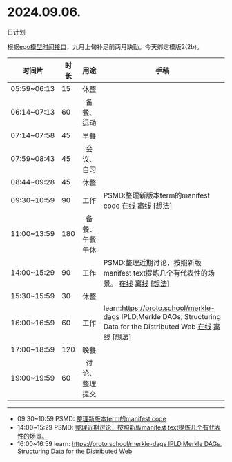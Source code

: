 # 2024.09.06.
日计划

根据[ego模型时间接口](https://gitee.com/hyg/blog/blob/master/timeflow.md)，九月上旬补足前两月缺勤。今天绑定模版2(2b)。

| 时间片 | 时长 | 用途 | 手稿 |
| --- | --- | :---: | --- |
| 05:59~06:13 | 15 | 休整 |  |
| 06:14~07:13 | 60 | 备餐、运动 |  |
| 07:14~07:58 | 45 | 早餐 |  |
| 07:59~08:43 | 45 | 会议、自习 |  |
| 08:44~09:28 | 45 | 休整 |  |
| 09:30~10:59 | 90 | 工作 | PSMD:整理新版本term的manifest code [在线](http://simp.ly/p/WZ077p) [离线](../../draft/2024/09/20240906093000.md) <a href="mailto:huangyg@mars22.com?subject=关于2024.09.06.[PSMD:整理新版本term的manifest code]任务&body=日期: 20240906%0D%0A序号: 5%0D%0A手稿:../../draft/2024/09/20240906093000.md%0D%0A---请勿修改邮件主题及以上内容 从下一行开始写您的想法---%0D%0A">[想法]</a> |
| 11:00~13:59 | 180 | 备餐、午餐午休 |  |
| 14:00~15:29 | 90 | 工作 | PSMD:整理近期讨论，按照新版manifest text提炼几个有代表性的场景。 [在线](http://simp.ly/p/lsBYG9) [离线](../../draft/2024/09/20240906140000.md) <a href="mailto:huangyg@mars22.com?subject=关于2024.09.06.[PSMD:整理近期讨论，按照新版manifest text提炼几个有代表性的场景。]任务&body=日期: 20240906%0D%0A序号: 7%0D%0A手稿:../../draft/2024/09/20240906140000.md%0D%0A---请勿修改邮件主题及以上内容 从下一行开始写您的想法---%0D%0A">[想法]</a> |
| 15:30~15:59 | 30 | 休整 |  |
| 16:00~16:59 | 60 | 工作 | learn:https://proto.school/merkle-dags IPLD,Merkle DAGs, Structuring Data for the Distributed Web [在线](http://simp.ly/p/MpcbHD) [离线](../../draft/2024/09/20240906160000.md) <a href="mailto:huangyg@mars22.com?subject=关于2024.09.06.[learn:https://proto.school/merkle-dags IPLD,Merkle DAGs, Structuring Data for the Distributed Web]任务&body=日期: 20240906%0D%0A序号: 9%0D%0A手稿:../../draft/2024/09/20240906160000.md%0D%0A---请勿修改邮件主题及以上内容 从下一行开始写您的想法---%0D%0A">[想法]</a> |
| 17:00~18:59 | 120 | 晚餐 |  |
| 19:00~19:59 | 60 | 讨论、整理提交 |  |

---

- 09:30~10:59	PSMD: [整理新版本term的manifest code](../../draft/2024/09/20240906093000.md)
- 14:00~15:29	PSMD: [整理近期讨论，按照新版manifest text提炼几个有代表性的场景。](../../draft/2024/09/20240906140000.md)
- 16:00~16:59	learn: [https://proto.school/merkle-dags IPLD,Merkle DAGs, Structuring Data for the Distributed Web](../../draft/2024/09/20240906160000.md)
